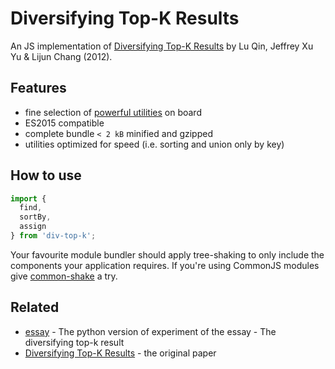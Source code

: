 # Diversifying Top-K Results

An JS implementation of [Diversifying Top-K Results](https://arxiv.org/pdf/1208.0076) by Lu Qin, Jeffrey Xu Yu & Lijun Chang (2012).


## Features

* fine selection of [powerful utilities](./lib) on board
* ES2015 compatible
* complete bundle `< 2 kB` minified and gzipped
* utilities optimized for speed (i.e. sorting and union only by key)


## How to use

```javascript
import {
  find,
  sortBy,
  assign
} from 'div-top-k';
```

Your favourite module bundler should apply tree-shaking to only include the components your application requires. If you're using CommonJS modules give [common-shake](https://github.com/indutny/common-shake) a try.


## Related

* [essay](https://github.com/pyeprog/essay) - The python version of experiment of the essay - The diversifying top-k result
* [Diversifying Top-K Results](https://arxiv.org/pdf/1208.0076) - the original paper

